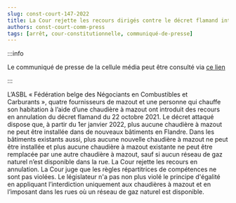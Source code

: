 ```yaml
---   
slug: const-court-147-2022
title: La Cour rejette les recours dirigés contre le décret flamand interdisant l’installation et le remplacement de chaudières à mazout
authors: const-court-comm-press
tags: [arrêt, cour-constitutionnelle, communiqué-de-presse]
---
```


:::info

Le communiqué de presse de la cellule média peut être consulté via [ce lien](https://www.const-court.be/public/f/2022/2022-147f-info.pdf) 

:::

L’ASBL « Fédération belge des Négociants en Combustibles et Carburants », quatre fournisseurs de mazout et une personne qui chauffe son habitation à l’aide d’une chaudière à mazout ont introduit des recours en annulation du décret flamand du 22 octobre 2021. Le décret attaqué dispose que, à partir du 1er janvier 2022, plus aucune chaudière à mazout ne peut être installée dans de nouveaux bâtiments en Flandre. Dans les bâtiments existants aussi, plus aucune nouvelle chaudière à mazout ne peut être installée et plus aucune chaudière à mazout existante ne peut être remplacée par une autre chaudière à mazout, sauf si aucun réseau de gaz naturel n’est disponible dans la rue. La Cour rejette les recours en annulation. La Cour juge que les règles répartitrices de compétences ne sont pas violées. Le législateur n'a pas non plus violé le principe d'égalité en appliquant l’interdiction uniquement aux chaudières à mazout et en l’imposant dans les rues où un réseau de gaz naturel est disponible.
